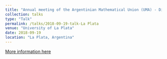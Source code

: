 ```yaml
---
title: "Annual meeting of the Argentinian Mathematical Union (UMA) - Differential Equations and Probability"
collection: talks
type: "Talk"
permalink: /talks/2018-09-19-talk-La Plata
venue: "University of La Plata"
date: 2018-09-19
location: "La Plata, Argentina"
---
```


[More information here](http://umalaplata.mate.unlp.edu.ar/)

